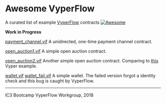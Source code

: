 # Awesome VyperFlow

A curated list of example [VyperFlow](https://github.com/Neroysq/VyperFlow) contracts [![Awesome](https://awesome.re/badge.svg)](https://awesome.re)

**Work in Progress**

[payment_channel.vif](payment_channel.vif) A unidirected, one-time payment channel contract.

[open_auction1.vif](open_auction1.vif) A simple open auction contract.

[open_auction2.vif](open_auction2.vif) Another simple open auction contract. Comparing to [this](https://vyper.readthedocs.io/en/latest/vyper-by-example.html#simple-open-auction) Vyper example.

[wallet.vif](wallet.vif) [wallet_fail.vif](wallet_fail.vif) A simple wallet. The failed version forgot a identity check and this bug is caught by VyperFlow.

---

IC3 Bootcamp VyperFlow Workgroup, 2018
